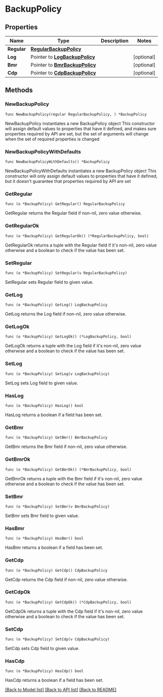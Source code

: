 # BackupPolicy

## Properties

Name | Type | Description | Notes
------------ | ------------- | ------------- | -------------
**Regular** | [**RegularBackupPolicy**](RegularBackupPolicy.md) |  | 
**Log** | Pointer to [**LogBackupPolicy**](LogBackupPolicy.md) |  | [optional] 
**Bmr** | Pointer to [**BmrBackupPolicy**](BmrBackupPolicy.md) |  | [optional] 
**Cdp** | Pointer to [**CdpBackupPolicy**](CdpBackupPolicy.md) |  | [optional] 

## Methods

### NewBackupPolicy

`func NewBackupPolicy(regular RegularBackupPolicy, ) *BackupPolicy`

NewBackupPolicy instantiates a new BackupPolicy object
This constructor will assign default values to properties that have it defined,
and makes sure properties required by API are set, but the set of arguments
will change when the set of required properties is changed

### NewBackupPolicyWithDefaults

`func NewBackupPolicyWithDefaults() *BackupPolicy`

NewBackupPolicyWithDefaults instantiates a new BackupPolicy object
This constructor will only assign default values to properties that have it defined,
but it doesn't guarantee that properties required by API are set

### GetRegular

`func (o *BackupPolicy) GetRegular() RegularBackupPolicy`

GetRegular returns the Regular field if non-nil, zero value otherwise.

### GetRegularOk

`func (o *BackupPolicy) GetRegularOk() (*RegularBackupPolicy, bool)`

GetRegularOk returns a tuple with the Regular field if it's non-nil, zero value otherwise
and a boolean to check if the value has been set.

### SetRegular

`func (o *BackupPolicy) SetRegular(v RegularBackupPolicy)`

SetRegular sets Regular field to given value.


### GetLog

`func (o *BackupPolicy) GetLog() LogBackupPolicy`

GetLog returns the Log field if non-nil, zero value otherwise.

### GetLogOk

`func (o *BackupPolicy) GetLogOk() (*LogBackupPolicy, bool)`

GetLogOk returns a tuple with the Log field if it's non-nil, zero value otherwise
and a boolean to check if the value has been set.

### SetLog

`func (o *BackupPolicy) SetLog(v LogBackupPolicy)`

SetLog sets Log field to given value.

### HasLog

`func (o *BackupPolicy) HasLog() bool`

HasLog returns a boolean if a field has been set.

### GetBmr

`func (o *BackupPolicy) GetBmr() BmrBackupPolicy`

GetBmr returns the Bmr field if non-nil, zero value otherwise.

### GetBmrOk

`func (o *BackupPolicy) GetBmrOk() (*BmrBackupPolicy, bool)`

GetBmrOk returns a tuple with the Bmr field if it's non-nil, zero value otherwise
and a boolean to check if the value has been set.

### SetBmr

`func (o *BackupPolicy) SetBmr(v BmrBackupPolicy)`

SetBmr sets Bmr field to given value.

### HasBmr

`func (o *BackupPolicy) HasBmr() bool`

HasBmr returns a boolean if a field has been set.

### GetCdp

`func (o *BackupPolicy) GetCdp() CdpBackupPolicy`

GetCdp returns the Cdp field if non-nil, zero value otherwise.

### GetCdpOk

`func (o *BackupPolicy) GetCdpOk() (*CdpBackupPolicy, bool)`

GetCdpOk returns a tuple with the Cdp field if it's non-nil, zero value otherwise
and a boolean to check if the value has been set.

### SetCdp

`func (o *BackupPolicy) SetCdp(v CdpBackupPolicy)`

SetCdp sets Cdp field to given value.

### HasCdp

`func (o *BackupPolicy) HasCdp() bool`

HasCdp returns a boolean if a field has been set.


[[Back to Model list]](../README.md#documentation-for-models) [[Back to API list]](../README.md#documentation-for-api-endpoints) [[Back to README]](../README.md)


